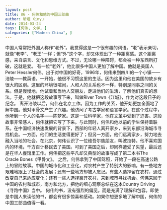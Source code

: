 ```yaml
---
layout: post
title: 86 - 何伟和他的中国三部曲
author: 昕煜 Xinyu
date: 2014-03-24
tags: [何伟, 文学, ]
categories: ["Modern China", ]
---
```


中国人常常把外国人称作“老外”。我觉得这是一个很有趣的词语。“老”表示亲切，就像“老李”、“老王”一样；但“外”这个字，却又体现出了一种距离感。这个距离感，来自语言、文化和思维方式。不过，无论哪一种障碍，都会被一种东西所打破，这就是爱。
有一位“老外”，他比很多中国人更加了解中国。他就是美国人Peter Hessler何伟。出于对中国的好奇，1996年，何伟来到四川的一个小镇——涪陵——教英语。一开始，他很不习惯这里的生活。因为这里和他在美国的故乡有很大的区别。这里的环境很喧闹，人和人的关系也不一样，特别是同事之间的关系。但是慢慢地，他试着和当地人交朋友，走进他们的生活，了解他们真实的想法。于是，他就把这段故事写下来，叫做River Town《江城》，作为对这段日子的纪念。
离开涪陵以后，何伟在北京工作。因为工作的关系，他开始更加全面地了解中国。他对甲骨文产生了兴趣。他访问了考古学家和语言学家。在这个过程中，他听到一个人的名字——陈梦家。这是一位科学家，他在文革中受到了迫害。这段故事非常感人，何伟就把它写了下来。与此同时，何伟和他以前的学生保持着联系。在中国经济快速发展的背景下，西部的年轻人离开家乡，来到东部沿海城市寻找机会。一方面，他们的生活变得更好了；但另一方面，他们远离家乡，努力地去融入当地的社会。在北京，何伟认识了一位维吾尔族朋友，叫波拉特。他不喜欢国内的环境，千方百计移民去了美国。可到了美国之后，却同样遭受了失望，最后还是在华人餐馆里工作。何伟把这些平凡却又典型的故事写成了第二本书The Oracle Bones《甲骨文》。
之后，何伟拿到了中国驾照，开始了一段在高速公路上的冒险故事。中国的城市化和工业化，对农村产生了特别大的影响。有一些地方艰难地跟上了社会的发展；还有一些地方却被人忘记。有些人选择留在农村，通过改变自己来适应变化；还有一些人选择离开农村，来到城市寻找机会。何伟来回于中国的农村和城市，南方和北方，把他的细心观察总结在这本Country Driving《寻路中国》当中。
何伟的书，没有强烈的偏见，而是充满了理解和包容。即使是中国人来读他的书，都会有很多惊喜和感动。如果你想更多地了解中国，何伟的中国三部曲值得一看。
 
